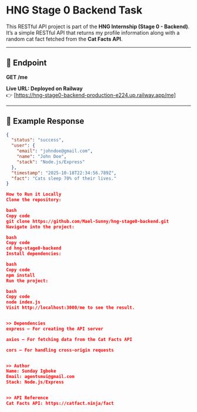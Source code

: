 # HNG Stage 0 Backend Task

This RESTful API project is part of the **HNG Internship (Stage 0 - Backend)**.  
It’s a simple RESTful API that returns my profile information along with a random cat fact fetched from the **Cat Facts API**.

---

## 🚀 Endpoint

**GET /me**

**Live URL: Deployed on Railway**  
👉 [https://hng-stage0-backend-production-e224.up.railway.app/me]

---

## 🧩 Example Response

```json
{
  "status": "success",
  "user": {
    "email": "johndoe@gmail.com",
    "name": "John Doe",
    "stack": "Node.js/Express"
  },
  "timestamp": "2025-10-18T22:34:56.789Z",
  "fact": "Cats sleep 70% of their lives."
}

How to Run it Locally
Clone the repository:

bash
Copy code
git clone https://github.com/Mael-Sunny/hng-stage0-backend.git
Navigate into the project:

bash
Copy code
cd hng-stage0-backend
Install dependencies:

bash
Copy code
npm install
Run the project:

bash
Copy code
node index.js
Visit http://localhost:3000/me to see the result.


>> Dependencies
express — For creating the API server

axios — For fetching data from the Cat Facts API

cors — For handling cross-origin requests


>> Author
Name: Sunday Igboke
Email: agentsmui@gmail.com
Stack: Node.js/Express


>> API Reference
Cat Facts API: https://catfact.ninja/fact